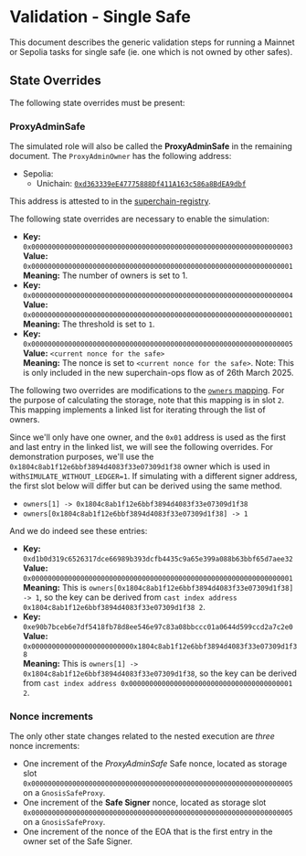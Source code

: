 # Validation - Single Safe

This document describes the generic validation steps for running a Mainnet or Sepolia tasks for single safe (ie. one which is not owned by other safes).

## State Overrides

The following state overrides must be present:

### ProxyAdminSafe

The simulated role will also be called the **ProxyAdminSafe** in the remaining document.
The `ProxyAdminOwner` has the following address:

- Sepolia:
  - Unichain: [`0xd363339eE47775888Df411A163c586a8BdEA9dbf`](https://sepolia.etherscan.io/address/0xd363339eE47775888Df411A163c586a8BdEA9dbf)

This address is attested to in the [superchain-registry](https://github.com/ethereum-optimism/superchain-registry/blob/9dc8a7dfb8081291315d0c0ccf871f46c7753b63/superchain/configs/sepolia/unichain.toml#L46).

The following state overrides are necessary to enable the simulation:

- **Key:** `0x0000000000000000000000000000000000000000000000000000000000000003` <br/>
  **Value:** `0x0000000000000000000000000000000000000000000000000000000000000001` <br/>
  **Meaning:** The number of owners is set to 1.
- **Key:** `0x0000000000000000000000000000000000000000000000000000000000000004` <br/>
  **Value:** `0x0000000000000000000000000000000000000000000000000000000000000001`
  **Meaning:** The threshold is set to `1`.
- **Key:** `0x0000000000000000000000000000000000000000000000000000000000000005` <br/>
  **Value:** `<current nonce for the safe>` <br/>
  **Meaning:** The nonce is set to `<current nonce for the safe>`. Note: This is only included in the new superchain-ops flow as of 26th March 2025.

The following two overrides are modifications to the [`owners` mapping](https://github.com/safe-global/safe-contracts/blob/v1.4.0/contracts/libraries/SafeStorage.sol#L15). For the purpose of calculating the storage, note that this mapping is in slot `2`.
This mapping implements a linked list for iterating through the list of owners.

Since we'll only have one owner, and the `0x01` address is used as the first and last entry in the linked list, we will see the following overrides. For demonstration purposes, we'll use the `0x1804c8ab1f12e6bbf3894d4083f33e07309d1f38` owner which is used in with`SIMULATE_WITHOUT_LEDGER=1`. If simulating with a different signer address, the first slot below will differ but can be derived using the same method.

- `owners[1] -> 0x1804c8ab1f12e6bbf3894d4083f33e07309d1f38`
- `owners[0x1804c8ab1f12e6bbf3894d4083f33e07309d1f38] -> 1`

And we do indeed see these entries:

- **Key:** `0xd1b0d319c6526317dce66989b393dcfb4435c9a65e399a088b63bbf65d7aee32` <br/>
  **Value:** `0x0000000000000000000000000000000000000000000000000000000000000001` <br/>
  **Meaning:** This is `owners[0x1804c8ab1f12e6bbf3894d4083f33e07309d1f38] -> 1`, so the key can be
  derived from `cast index address 0x1804c8ab1f12e6bbf3894d4083f33e07309d1f38 2`.
- **Key:** `0xe90b7bceb6e7df5418fb78d8ee546e97c83a08bbccc01a0644d599ccd2a7c2e0` <br/>
  **Value:** `0x0000000000000000000000000x1804c8ab1f12e6bbf3894d4083f33e07309d1f38` <br/>
  **Meaning:** This is `owners[1] -> 0x1804c8ab1f12e6bbf3894d4083f33e07309d1f38`, so the key can be
  derived from `cast index address 0x0000000000000000000000000000000000000001 2`.

### Nonce increments

The only other state changes related to the nested execution are _three_ nonce increments:

- One increment of the *ProxyAdminSafe* Safe nonce, located as storage slot
  `0x0000000000000000000000000000000000000000000000000000000000000005` on a
  `GnosisSafeProxy`.
- One increment of the **Safe Signer** nonce, located as storage slot
  `0x0000000000000000000000000000000000000000000000000000000000000005` on a
  `GnosisSafeProxy`.
- One increment of the nonce of the EOA that is the first entry in the owner set of the Safe Signer.
